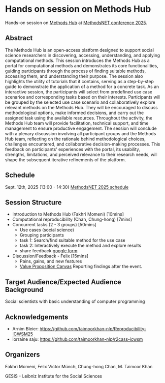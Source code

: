 # Hands on session on Methods Hub
Hands-on session on [Methods Hub](https://methodshub.gesis.org/) at [MethodsNET conference 2025](https://methodsnet.org/conference/2nd-methodsnet-conference/).

## Abstract
The Methods Hub is an open-access platform designed to support social science researchers in discovering, accessing, understanding, and applying computational methods. This session introduces the Methods Hub as a portal for computational methods and demonstrates its core functionalities, guiding participants through the process of finding suitable methods, accessing them, and understanding their purpose. The session also highlights the utility of tutorials that it contains, serving as a step-by-step guide to demonstrate the application of a method for a concrete task. As an interactive session, the participants will select from predefined use case scenarios and corresponding tasks based on their interests. Participants will be grouped by the selected use case scenario and collaboratively explore relevant methods on the Methods Hub. They will be encouraged to discuss methodological options, make informed decisions, and carry out the assigned task using the available resources. Throughout the activity, the Methods Hub team will provide facilitation, technical support, and time management to ensure productive engagement. The session will conclude with a plenary discussion involving all participant groups and the Methods Hub team, reflecting on the rationale behind methodological choices, challenges encountered, and collaborative decision-making processes. This feedback on participants' experiences with the portal, its usability, strengths, limitations, and perceived relevance to their research needs, will shape the subsequent iterative refinements of the platform.

## Schedule 
Sept. 12th, 2025 (13:00 - 14:30) [MethodsNET 2025 schedule](https://docs.google.com/spreadsheets/d/1Oa34e-MWuVcf476TYvhONMu5Ex9_odzWtC07bwC3mpQ/edit?gid=907252685#gid=907252685)

## Session Structure
- Introduction to Methods Hub (Fakhri Momeni) [10mins]
- Computational reproducibility (Chan, Chung-hong) [7mins]
- Concurrent tasks (2 - 3 groups) [50mins]
  - Use cases (social science)
  - Grouping participants
  - task 1: Search/find suitable method for the use case
  - task 2: Interactively execute the method and explore results
  - share feedback [google form](#)
- Discussion/Feedback - Felix [15mins]
  - Pains, gains, and new features
  - [Value Proposition Canvas](https://www.strategyzer.com/library/the-value-proposition-canvas)
Reporting findings after the event.


## Target Audience/Expected Audience Background 
Social scientists with basic understanding of computer programming

## Acknowledgements
- Arnim Bleier: https://github.com/taimoorkhan-nlp/Reproducibility-ICWSM25
- lorraine saju: https://github.com/taimoorkhan-nlp/r2cass-icwsm

## Organizers
Fakhri Momeni, Felix Victor Münch, Chung-hong Chan, M. Taimoor Khan

GESIS - Leibniz Institute for the Social Sciences
